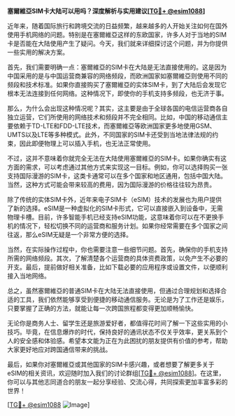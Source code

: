 **塞爾維亞SIM卡大陆可以用吗？深度解析与实用建议[[TG💪+ @esim1088](https://t.me/s/esim1088)]**

近年来，随着国际旅行和跨境交流的日益频繁，越来越多的人开始关注如何在国外使用手机网络的问题。特别是在塞爾維亞这样的东欧国家，许多人对于当地的SIM卡是否能在大陆使用产生了疑问。今天，我们就来详细探讨这个问题，并为你提供一些实用的解决方案。

首先，我们需要明确一点：塞爾維亞的SIM卡在大陆是无法直接使用的。这是因为中国采用的是与中国运营商兼容的网络频段，而欧洲国家如塞爾維亞则使用不同的频段和技术标准。如果你直接购买了塞爾維亞的实体SIM卡，到了大陆后会发现它根本无法连接到任何网络。这种情况下，即使你的手机支持多频段，也无济于事。

那么，为什么会出现这种情况呢？其实，这主要是由于全球各国的电信运营商各自独立运营，它们所使用的网络技术和频段并不完全相同。比如，中国的移动通信主要依赖于TD-LTE和FDD-LTE技术，而塞爾維亞等欧洲国家更多地使用GSM、UMTS以及LTE等多种模式。此外，不同国家的SIM卡还受到当地法律法规的约束，因此即便物理上可以插入手机，也无法正常使用。

不过，这并不意味着你就完全无法在大陆使用塞爾維亞的SIM卡。如果你确实有这方面的需求，可以考虑通过其他方式来实现这一目标。例如，你可以选择购买一张支持国际漫游的SIM卡，这类卡通常可以在多个国家和地区通用，包括中国大陆。当然，这种方式可能会带来较高的费用，因为国际漫游的价格往往较为昂贵。

除了传统的实体SIM卡外，近年来电子SIM卡（eSIM）技术的发展也为用户提供了新的选择。eSIM是一种虚拟化的SIM卡形式，它可以直接嵌入到设备中，无需物理卡槽。目前，许多智能手机已经支持eSIM功能，这意味着你可以在不更换手机的情况下，轻松切换不同的运营商和服务计划。如果你经常需要在多个国家之间往返，那么eSIM无疑是一个非常方便的选择。

当然，在实际操作过程中，你也需要注意一些细节问题。首先，确保你的手机支持所需的网络频段。其次，了解清楚各个运营商的具体资费政策，以免产生不必要的开支。最后，提前做好相关准备，比如下载必要的应用程序或设置文件，以便顺利接入当地网络。

总之，虽然塞爾維亞的普通SIM卡在大陆无法直接使用，但通过合理规划和选择合适的工具，我们依然能够享受到便捷的移动通信服务。无论是为了工作还是娱乐，只要掌握了正确的方法，就能让每一次跨国旅程都变得更加顺畅愉快。

无论你是商务人士、留学生还是旅游爱好者，都值得花时间了解一下这些实用的小技巧。毕竟，在信息爆炸的时代，保持良好的通讯状态不仅关乎效率，更关系到个人的安全感和体验感。希望本文能为正在为此困扰的朋友提供有价值的参考，帮助大家更好地应对跨国通信带来的挑战。

最后，如果你对塞爾維亞或其他国家的SIM卡感兴趣，或者想要了解更多关于eSIM的相关资讯，欢迎随时加入我们的讨论群组[[TG💪+ @esim1088](https://t.me/s/esim1088)]。在这里，你可以与其他志同道合的朋友一起分享经验、交流心得，共同探索更加丰富多彩的世界！

[[TG💪+ @esim1088](https://t.me/s/esim1088) ![Image](https://i.postimg.cc/4NQfJmqS/Snipaste-2025-05-13-00-14-12.png)]